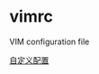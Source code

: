# vimrc
VIM configuration file

[自定义配置](https://github.com/saya086/vimrc/blob/master/.vimrc ".vimrc")
